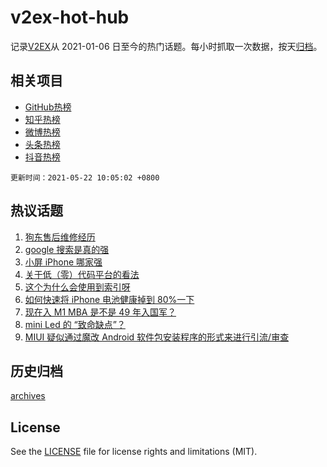 # v2ex-hot-hub

 记录[V2EX](https://www.v2ex.com/)从 2021-01-06 日至今的热门话题。每小时抓取一次数据，按天[归档](archives)。
 
 ## 相关项目

- [GitHub热榜](https://github.com/lonnyzhang423/github-hot-hub)
- [知乎热榜](https://github.com/lonnyzhang423/zhihu-hot-hub)
- [微博热榜](https://github.com/lonnyzhang423/weibo-hot-hub)
- [头条热榜](https://github.com/lonnyzhang423/toutiao-hot-hub)
- [抖音热榜](https://github.com/lonnyzhang423/douyin-hot-hub)


 `更新时间：2021-05-22 10:05:02 +0800`

## 热议话题

1. [狗东售后维修经历](https://www.v2ex.com/t/778343)
1. [google 搜索是真的强](https://www.v2ex.com/t/778423)
1. [小屏 iPhone 哪家强](https://www.v2ex.com/t/778353)
1. [关于低（零）代码平台的看法](https://www.v2ex.com/t/778356)
1. [这个为什么会使用到索引呀](https://www.v2ex.com/t/778366)
1. [如何快速将 iPhone 电池健康掉到 80%一下](https://www.v2ex.com/t/778359)
1. [现在入 M1 MBA 是不是 49 年入国军？](https://www.v2ex.com/t/778414)
1. [mini Led 的 “致命缺点”？](https://www.v2ex.com/t/778453)
1. [MIUI 疑似通过魔改 Android 软件包安装程序的形式来进行引流/审查](https://www.v2ex.com/t/778474)

## 历史归档

[archives](archives)

## License

See the [LICENSE](LICENSE) file for license rights and limitations (MIT).
